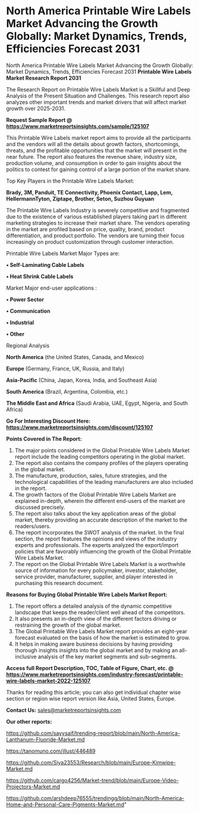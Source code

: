# North America Printable Wire Labels Market Advancing the Growth Globally: Market Dynamics, Trends, Efficiencies Forecast 2031
 North America Printable Wire Labels Market Advancing the Growth Globally: Market Dynamics, Trends, Efficiencies Forecast 2031
<strong>Printable Wire Labels Market Research Report 2031</strong>

The Research Report on Printable Wire Labels Market is a Skillful and Deep Analysis of the Present Situation and Challenges. This research report also analyzes other important trends and market drivers that will affect market growth over 2025-2031.

<strong>Request Sample Report @ <a href=https://www.marketreportsinsights.com/sample/125107>https://www.marketreportsinsights.com/sample/125107</a></strong>

This Printable Wire Labels market report aims to provide all the participants and the vendors will all the details about growth factors, shortcomings, threats, and the profitable opportunities that the market will present in the near future. The report also features the revenue share, industry size, production volume, and consumption in order to gain insights about the politics to contest for gaining control of a large portion of the market share.

Top Key Players in the Printable Wire Labels Market:

<strong>Brady, 3M, Panduit, TE Connectivity, Phoenix Contact, Lapp, Lem, HellermannTyton, Ziptape, Brother, Seton, Suzhou Guyuan</strong>

The Printable Wire Labels Industry is severely competitive and fragmented due to the existence of various established players taking part in different marketing strategies to increase their market share. The vendors operating in the market are profiled based on price, quality, brand, product differentiation, and product portfolio. The vendors are turning their focus increasingly on product customization through customer interaction.

Printable Wire Labels Market Major Types are:

<strong>• Self-Laminating Cable Labels

• Heat Shrink Cable Labels</strong>

Market Major end-user applications :

<strong>• Power Sector

• Communication

• Industrial

• Other</strong>

Regional Analysis

</u><strong><b>North America</b></strong> (the United States, Canada, and Mexico)

<strong><b>Europe </b></strong>(Germany, France, UK, Russia, and Italy)

<strong><b>Asia-Pacific</b></strong> (China, Japan, Korea, India, and Southeast Asia)

<strong><b>South America</b></strong> (Brazil, Argentina, Colombia, etc.)

<strong><b>The Middle East and Africa</b></strong> (Saudi Arabia, UAE, Egypt, Nigeria, and South Africa)

<strong>Go For Interesting Discount Here: <a href=https://www.marketreportsinsights.com/discount/125107>https://www.marketreportsinsights.com/discount/125107</a></strong>

<strong>Points Covered in The Report:</strong>
<ol>
  <li>The major points considered in the Global Printable Wire Labels Market report include the leading competitors operating in the global market.</li>
  <li>The report also contains the company profiles of the players operating in the global market.</li>
  <li>The manufacture, production, sales, future strategies, and the technological capabilities of the leading manufacturers are also included in the report.</li>
  <li>The growth factors of the Global Printable Wire Labels Market are explained in-depth, wherein the different end-users of the market are discussed precisely.</li>
  <li>The report also talks about the key application areas of the global market, thereby providing an accurate description of the market to the readers/users.</li>
  <li>The report incorporates the SWOT analysis of the market. In the final section, the report features the opinions and views of the industry experts and professionals. The experts analyzed the export/import policies that are favorably influencing the growth of the Global Printable Wire Labels Market.</li>
  <li>The report on the Global Printable Wire Labels Market is a worthwhile source of information for every policymaker, investor, stakeholder, service provider, manufacturer, supplier, and player interested in purchasing this research document.</li>
</ol>
<strong>Reasons for Buying Global Printable Wire Labels Market Report:</strong>

<ol>
  <li>The report offers a detailed analysis of the dynamic competitive landscape that keeps the reader/client well ahead of the competitors.</li>
  <li>It also presents an in-depth view of the different factors driving or restraining the growth of the global market.</li>
  <li>The Global Printable Wire Labels Market report provides an eight-year forecast evaluated on the basis of how the market is estimated to grow.</li>
  <li>It helps in making aware business decisions by having providing thorough insights insights into the global market and by making an all-inclusive analysis of the key market segments and sub-segments.</li>
</ol>
<strong>Access full Report Description, TOC, Table of Figure, Chart, etc. @ <a href=https://www.marketreportsinsights.com/industry-forecast/printable-wire-labels-market-2022-125107>https://www.marketreportsinsights.com/industry-forecast/printable-wire-labels-market-2022-125107</a></strong>


Thanks for reading this article; you can also get individual chapter wise section or region wise report version like Asia, United States, Europe.

<strong>Contact Us:</strong>
sales@marketreportsinsights.com

<strong>Our other reports:</strong>

<a href=https://github.com/sayysaif/trending-report/blob/main/North-America-Lanthanum-Fluoride-Market.md>https://github.com/sayysaif/trending-report/blob/main/North-America-Lanthanum-Fluoride-Market.md</a>

<a href=https://tanomuno.com/illust/446489>https://tanomuno.com/illust/446489</a>

<a href=https://github.com/Siya23553/Research/blob/main/Europe-Kimwipe-Market.md>https://github.com/Siya23553/Research/blob/main/Europe-Kimwipe-Market.md</a>

<a href=https://github.com/cargo4256/Market-trend/blob/main/Europe-Video-Projectors-Market.md>https://github.com/cargo4256/Market-trend/blob/main/Europe-Video-Projectors-Market.md</a>

<a href=https://github.com/arshdeep76555/trendingg/blob/main/North-America-Home-and-Personal-Care-Pigments-Market.md>https://github.com/arshdeep76555/trendingg/blob/main/North-America-Home-and-Personal-Care-Pigments-Market.md</a>"

